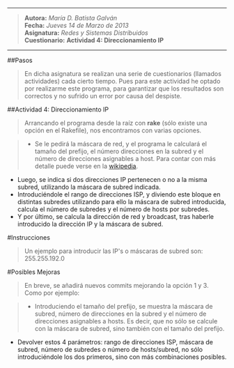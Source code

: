 ***
>**Autora:**         *María D. Batista Galván*  
>**Fecha:**          *Jueves 14 de Marzo de 2013*  
>**Asignatura:**     *Redes y Sistemas Distribuidos*  
>**Cuestionario:**  **Actividad 4: Direccionamiento IP**  
***

##Pasos

>En dicha asignatura se realizan una serie de cuestionarios (llamados actividades) cada cierto tiempo. Pues para este actividad he optado por realizarme este programa, para garantizar que los resultados son correctos
y no sufrido un error por causa del despiste.

##Actividad 4: Direccionamiento IP

>Arrancando el programa desde la raíz con **rake** (sólo existe una opción en el Rakefile), nos encontramos con varias opciones.

>* Se le pedirá la máscara de red, y el programa le calculará el tamaño del prefijo, el número direcciones en la subred y el número de direcciones asignables a host. Para contar con más detalle puede verse en la [wikipedia](http://es.wikipedia.org/wiki/Máscara_de_red).  
* Luego, se indica si dos direcciones IP pertenecen o no a la misma subred, utilizando la máscara de subred indicada.   
* Introduciéndole el rango de direcciones ISP, y diviendo este bloque en distintas subredes utilizando para ello la máscara de subred introducida, calcula el número de subredes y el número de hosts por subredes.
* Y por último, se calcula la dirección de red y broadcast, tras haberle introducido la dirección IP y la máscara de subred.

#Instrucciones

>Un ejemplo para introducir las IP's o máscaras de subred son: 255.255.192.0

#Posibles Mejoras

>En breve, se añadirá nuevos commits mejorando la opción 1 y 3. Como por ejemplo:

>* Introduciendo el tamaño del prefijo, se muestra la máscara de subred, número de direcciones en la subred y el número de direcciones asignables a hosts. Es decir, que no sólo se calcule con la máscara de subred, sino también con el tamaño del prefijo.
* Devolver estos 4 parámetros: rango de direcciones ISP, máscara de subred, número de subredes o número de hosts/subred, no sólo introduciéndole los dos primeros, sino con más combinaciones posibles.
